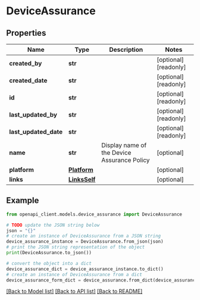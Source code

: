 # DeviceAssurance


## Properties

Name | Type | Description | Notes
------------ | ------------- | ------------- | -------------
**created_by** | **str** |  | [optional] [readonly] 
**created_date** | **str** |  | [optional] [readonly] 
**id** | **str** |  | [optional] [readonly] 
**last_updated_by** | **str** |  | [optional] [readonly] 
**last_updated_date** | **str** |  | [optional] [readonly] 
**name** | **str** | Display name of the Device Assurance Policy | [optional] 
**platform** | [**Platform**](Platform.md) |  | [optional] 
**links** | [**LinksSelf**](LinksSelf.md) |  | [optional] 

## Example

```python
from openapi_client.models.device_assurance import DeviceAssurance

# TODO update the JSON string below
json = "{}"
# create an instance of DeviceAssurance from a JSON string
device_assurance_instance = DeviceAssurance.from_json(json)
# print the JSON string representation of the object
print(DeviceAssurance.to_json())

# convert the object into a dict
device_assurance_dict = device_assurance_instance.to_dict()
# create an instance of DeviceAssurance from a dict
device_assurance_form_dict = device_assurance.from_dict(device_assurance_dict)
```
[[Back to Model list]](../README.md#documentation-for-models) [[Back to API list]](../README.md#documentation-for-api-endpoints) [[Back to README]](../README.md)


